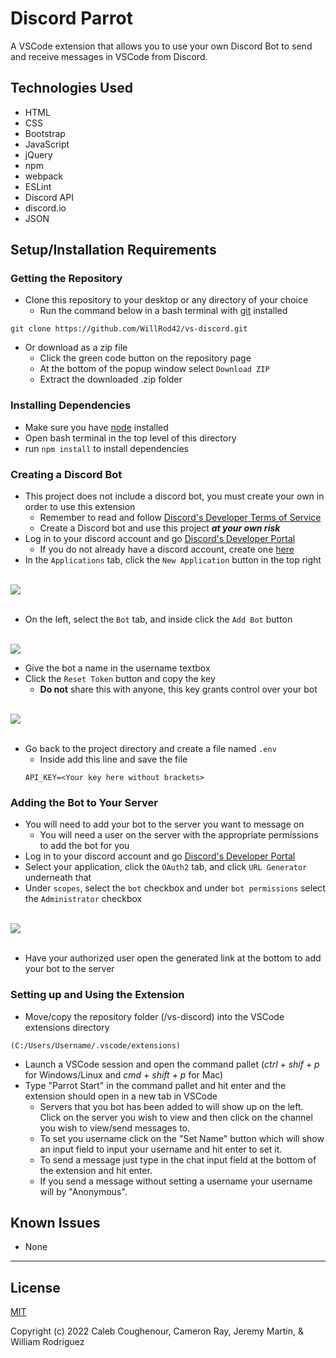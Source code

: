 # Discord Parrot

A VSCode extension that allows you to use your own Discord Bot to send and receive messages in VSCode from Discord.

## Technologies Used

* HTML
* CSS
* Bootstrap
* JavaScript
* jQuery
* npm
* webpack
* ESLint
* Discord API
* discord.io
* JSON

## Setup/Installation Requirements

### Getting the Repository

* Clone this repository to your desktop or any directory of your choice
  * Run the command below in a bash terminal with [git](https://github.com/git-guides/install-git) installed
```
git clone https://github.com/WillRod42/vs-discord.git
```
* Or download as a zip file
  * Click the green code button on the repository page
  * At the bottom of the popup window select `Download ZIP`
  * Extract the downloaded .zip folder

### Installing Dependencies

* Make sure you have [node](https://nodejs.org/en/download/) installed
* Open bash terminal in the top level of this directory
* run `npm install` to install dependencies

### Creating a Discord Bot

* This project does not include a discord bot, you must create your own in order to use this extension
  * Remember to read and follow [Discord's Developer Terms of Service](https://discord.com/developers/docs/policies-and-agreements/terms-of-service)
  * Create a Discord bot and use this project _**at your own risk**_
* Log in to your discord account and go [Discord's Developer Portal](https://discordapp.com/developers/applications/me)
  * If you do not already have a discord account, create one [here](https://discord.com/)
* In the `Applications` tab, click the `New Application` button in the top right<br><br>

![](ref/create-project.gif)<br><br>

* On the left, select the `Bot` tab, and inside click the `Add Bot` button<br><br>

![](ref/create-bot.gif)

* Give the bot a name in the username textbox
* Click the `Reset Token` button and copy the key
  * __Do not__ share this with anyone, this key grants control over your bot<br><br>

![](ref/get-token.gif)<br><br>

* Go back to the project directory and create a file named `.env`
  * Inside add this line and save the file
  ```
  API_KEY=<Your key here without brackets>
  ```

### Adding the Bot to Your Server

* You will need to add your bot to the server you want to message on
  * You will need a user on the server with the appropriate permissions to add the bot for you
* Log in to your discord account and go [Discord's Developer Portal](https://discordapp.com/developers/applications/me)
* Select your application, click the `OAuth2` tab, and click `URL Generator` underneath that 
* Under `scopes`, select the `bot` checkbox and under `bot permissions` select the `Administrator` checkbox<br><br>

![](ref/get-url.gif)<br><br>

* Have your authorized user open the generated link at the bottom to add your bot to the server

### Setting up and Using the Extension
*  Move/copy the repository folder (/vs-discord) into the VSCode extensions directory 
  ```````````````````````````
  (C:/Users/Username/.vscode/extensions)
  ```````````````````````````
* Launch a VSCode session and open the command pallet (_ctrl + shif + p_ for Windows/Linux and _cmd + shift + p_ for Mac)
* Type "Parrot Start" in the command pallet and hit enter and the extension should open in a new tab in VSCode
  * Servers that you bot has been added to will show up on the left. Click on the server you wish to view and then click on the channel you wish to view/send messages to.
  *  To set you username click on the "Set Name" button which will show an input field to input your username and hit enter to set it.
  * To send a message just type in the chat input field at the bottom of the extension and hit enter.
  * If you send a message without setting a username your username will by "Anonymous".

## Known Issues

* None

-----------------------------------------------------------------------------------------------------------


## License

[MIT](https://opensource.org/licenses/MIT)

Copyright (c) 2022 Caleb Coughenour, Cameron Ray, Jeremy Martin, & William Rodriguez